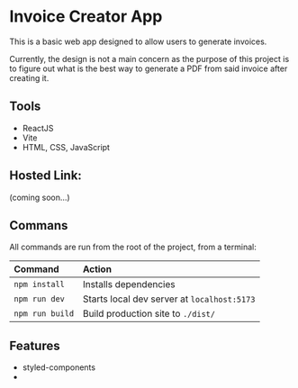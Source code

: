 # Invoice Creator App

This is a basic web app designed to allow users to generate invoices.

Currently, the design is not a main concern as the purpose of this project is to figure out what is the best way to generate a PDF from said invoice after creating it.

## Tools

-   ReactJS
-   Vite
-   HTML, CSS, JavaScript

## Hosted Link:

(coming soon...)


## Commans

All commands are run from the root of the project, from a terminal:

| Command                   | Action                                           |
| :------------------------ | :----------------------------------------------- |
| `npm install`             | Installs dependencies                            |
| `npm run dev`             | Starts local dev server at `localhost:5173`      |
| `npm run build`           | Build production site to `./dist/`               |


## Features

- styled-components
- 

